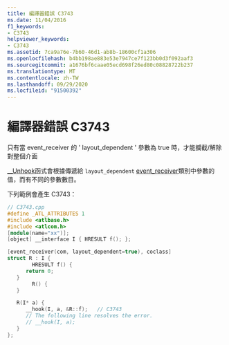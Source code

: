 ```yaml
---
title: 編譯器錯誤 C3743
ms.date: 11/04/2016
f1_keywords:
- C3743
helpviewer_keywords:
- C3743
ms.assetid: 7ca9a76e-7b60-46d1-ab8b-18600cf1a306
ms.openlocfilehash: b4bb198ae883e53e7947ce7f123bb0d3f092aaf3
ms.sourcegitcommit: a1676bf6caae05ecd698f26ed80c08828722b237
ms.translationtype: MT
ms.contentlocale: zh-TW
ms.lasthandoff: 09/29/2020
ms.locfileid: "91500392"
---
```

# <a name="compiler-error-c3743"></a>編譯器錯誤 C3743

只有當 event_receiver 的 ' layout_dependent ' 參數為 true 時，才能攔截/解除對整個介面

[__Unhook](../../cpp/unhook.md)函式會根據傳遞給 `layout_dependent` [event_receiver](../../windows/attributes/event-receiver.md)類別中參數的值，而有不同的參數數目。

下列範例會產生 C3743：

```cpp
// C3743.cpp
#define _ATL_ATTRIBUTES 1
#include <atlbase.h>
#include <atlcom.h>
[module(name="xx")];
[object] __interface I { HRESULT f(); };

[event_receiver(com, layout_dependent=true), coclass]
struct R : I {
        HRESULT f() {
      return 0;
   }
        R() {
   }

   R(I* a) {
      __hook(I, a, &R::f);   // C3743
      // The following line resolves the error.
      // __hook(I, a);
   }
};
```
